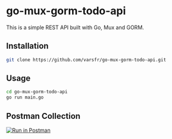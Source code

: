 # go-mux-gorm-todo-api

This is a simple REST API built with Go, Mux and GORM.

## Installation

```bash
git clone https://github.com/varsfr/go-mux-gorm-todo-api.git
```

## Usage

```bash
cd go-mux-gorm-todo-api
go run main.go
```

## Postman Collection

[![Run in Postman](https://run.pstmn.io/button.svg)](https://app.getpostman.com/run-collection/b0563d0af8fd8a18ba15)
